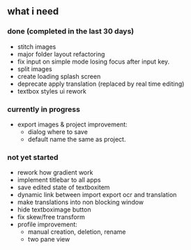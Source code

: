 ## what i need

### done (completed in the last 30 days)
- stitch images
- major folder layout refactoring
- fix input on simple mode losing focus after input key.
- split images
- create loading splash screen
- deprecate apply translation (replaced by real time editing)
- textbox styles ui rework

### currently in progress
- export images & project improvement:
    - dialog where to save
    - default name the same as project.

### not yet started
- rework how gradient work
- implement titlebar to all apps
- save edited state of textboxitem
- dynamic link between import export ocr and translation 
- make translations into non blocking window
- hide textboximage button
- fix skew/free transform
- profile improvement:
    - manual creation, deletion, rename
    - two pane view

